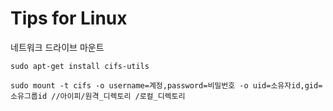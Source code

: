 # Tips for Linux

네트워크 드라이브 마운트  

``` shell
sudo apt-get install cifs-utils

sudo mount -t cifs -o username=계정,password=비밀번호 -o uid=소유자id,gid=소유그룹id //아이피/원격_디렉토리 /로컬_디렉토리
```  
